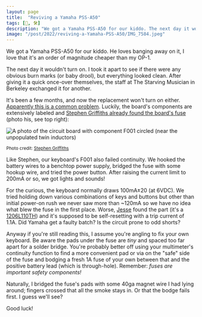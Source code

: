 ```yaml
---
layout: page
title:  "Reviving a Yamaha PSS-A50"
tags: [🎹, 🛠]
description: "We got a Yamaha PSS-A50 for our kiddo. The next day it wouldn't turn on."
image: "/post/2022/reviving-a-Yamaha-PSS-A50/IMG_7584.jpeg"
---
```


We got a Yamaha PSS-A50 for our kiddo. He loves banging away on it, I love that it's an order of magnitude cheaper than my OP-1.

The next day it wouldn't turn on. I took it apart to see if there were any obvious burn marks (or baby drool), but everything looked clean. After giving it a quick once-over themselves, the staff at The Starving Musician in Berkeley exchanged it for another.

It's been a few months, and now the replacement won't turn on either. [Apparently this is a common problem](https://www.reddit.com/r/synthesizers/comments/kjzwj5/my_yamaha_pss_a50_wont_turn_on/). Luckily, the board's components are extensively labeled and [Stephen Griffiths already found the board's fuse](https://stegriff.co.uk/upblog/fixing-a-yamaha-pss-a50-that-wont-switch-on/) (photo his, see top right):

![A photo of the circuit board with component F001 circled (near the unpopulated twin inductors)](f001.jpg)

<small>Photo credit: [Stephen Griffiths](https://stegriff.co.uk/upblog/fixing-a-yamaha-pss-a50-that-wont-switch-on/)</small>

Like Stephen, our keyboard's F001 also failed continuity. We hooked the battery wires to a benchtop power supply, bridged the fuse with some hookup wire, and tried the power button. After raising the current limit to 200mA or so, we got lights and sounds!

For the curious, the keyboard normally draws 100mA±20 (at 6VDC). We tried holding down various combinations of keys and buttons but other than initial power-on rush we never saw more than ~120mA so we have no idea what blew the fuse in the first place. Worse, [Jesse](https://fsck.com) found the part (it's a [1206L110TH](Littelfuse_PTC_1206L_Datasheet.pdf.pdf)) and it's supposed to be self-resetting with a trip current of 1.1A. Did Yamaha get a faulty batch? Is the circuit prone to odd shorts?

Anyway if you're still reading this, I assume you're angling to fix your own keyboard. Be aware the pads under the fuse are _tiny_ and spaced too far apart for a solder bridge. You're probably better off using your multimeter's continuity function to find a more convenient pad or via on the "safe" side of the fuse and bodging a fresh 1A fuse of your own between that and the positive battery lead (which is through-hole). Remember: *fuses are important safety components!*

Naturally, I bridged the fuse's pads with some 40ga magnet wire I had lying around; fingers crossed that all the smoke stays in. Or that the bodge fails first. I guess we'll see?

Good luck!
